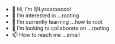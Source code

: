 - 👋 Hi, I’m @Lyssatoocool
- 👀 I’m interested in ...rooting
- 🌱 I’m currently learning ...how to root
- 💞️ I’m looking to collaborate on ...rooting
- 📫 How to reach me ...email

<!---
Lyssatoocool/Lyssatoocool is a ✨ special ✨ repository because its `README.md` (this file) appears on your GitHub profile.
You can click the Preview link to take a look at your changes.
--->
